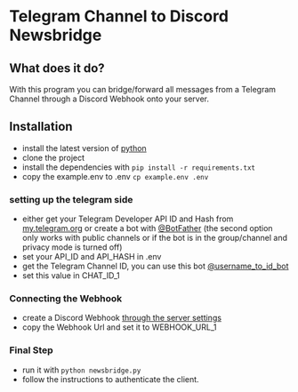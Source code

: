 # Telegram Channel to Discord Newsbridge

## What does it do?

With this program you can bridge/forward all messages from a Telegram Channel through a Discord Webhook onto your server.

## Installation

- install the latest version of [python](https://www.python.org/)
- clone the project
- install the dependencies with `pip install -r requirements.txt`
- copy the example.env to .env `cp example.env .env`
  
### setting up the telegram side

- either get your Telegram Developer API ID and Hash from [my.telegram.org](https://my.telegram.org/auth) or create a bot with [@BotFather](https://tm.me/BotFather) (the second option only works with public channels or if the bot is in the group/channel and privacy mode is turned off)
- set your API_ID and API_HASH in .env
- get the Telegram Channel ID, you can use this bot [@username_to_id_bot](https://t.me/username_to_id_bot)
- set this value in CHAT_ID_1

### Connecting the Webhook

- create a Discord Webhook [through the server settings](https://support.discord.com/hc/en-us/articles/228383668-Intro-to-Webhooks)
- copy the Webhook Url and set it to WEBHOOK_URL_1
  
### Final Step

- run it with `python newsbridge.py`
- follow the instructions to authenticate the client.
